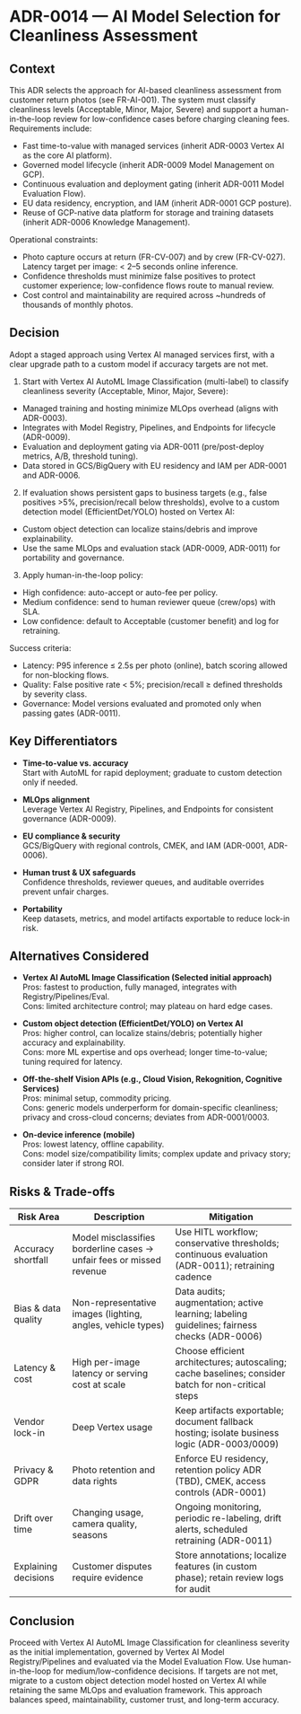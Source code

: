 # ADR-0014 — AI Model Selection for Cleanliness Assessment

## Context

This ADR selects the approach for AI-based cleanliness assessment from customer return photos (see FR-AI-001). The system must classify cleanliness levels (Acceptable, Minor, Major, Severe) and support a human-in-the-loop review for low-confidence cases before charging cleaning fees. Requirements include:

- Fast time-to-value with managed services (inherit ADR-0003 Vertex AI as the core AI platform).
- Governed model lifecycle (inherit ADR-0009 Model Management on GCP).
- Continuous evaluation and deployment gating (inherit ADR-0011 Model Evaluation Flow).
- EU data residency, encryption, and IAM (inherit ADR-0001 GCP posture).
- Reuse of GCP-native data platform for storage and training datasets (inherit ADR-0006 Knowledge Management).

Operational constraints:
- Photo capture occurs at return (FR-CV-007) and by crew (FR-CV-027). Latency target per image: < 2–5 seconds online inference.
- Confidence thresholds must minimize false positives to protect customer experience; low-confidence flows route to manual review.
- Cost control and maintainability are required across ~hundreds of thousands of monthly photos.

## Decision

Adopt a staged approach using Vertex AI managed services first, with a clear upgrade path to a custom model if accuracy targets are not met.

1) Start with Vertex AI AutoML Image Classification (multi-label) to classify cleanliness severity (Acceptable, Minor, Major, Severe):
- Managed training and hosting minimize MLOps overhead (aligns with ADR-0003).
- Integrates with Model Registry, Pipelines, and Endpoints for lifecycle (ADR-0009).
- Evaluation and deployment gating via ADR-0011 (pre/post-deploy metrics, A/B, threshold tuning).
- Data stored in GCS/BigQuery with EU residency and IAM per ADR-0001 and ADR-0006.

2) If evaluation shows persistent gaps to business targets (e.g., false positives >5%, precision/recall below thresholds), evolve to a custom detection model (EfficientDet/YOLO) hosted on Vertex AI:
- Custom object detection can localize stains/debris and improve explainability.
- Use the same MLOps and evaluation stack (ADR-0009, ADR-0011) for portability and governance.

3) Apply human-in-the-loop policy:
- High confidence: auto-accept or auto-fee per policy.
- Medium confidence: send to human reviewer queue (crew/ops) with SLA.
- Low confidence: default to Acceptable (customer benefit) and log for retraining.

Success criteria:
- Latency: P95 inference ≤ 2.5s per photo (online), batch scoring allowed for non-blocking flows.
- Quality: False positive rate < 5%; precision/recall ≥ defined thresholds by severity class.
- Governance: Model versions evaluated and promoted only when passing gates (ADR-0011).

## Key Differentiators

- **Time-to-value vs. accuracy**  
  Start with AutoML for rapid deployment; graduate to custom detection only if needed.

- **MLOps alignment**  
  Leverage Vertex AI Registry, Pipelines, and Endpoints for consistent governance (ADR-0009).

- **EU compliance & security**  
  GCS/BigQuery with regional controls, CMEK, and IAM (ADR-0001, ADR-0006).

- **Human trust & UX safeguards**  
  Confidence thresholds, reviewer queues, and auditable overrides prevent unfair charges.

- **Portability**  
  Keep datasets, metrics, and model artifacts exportable to reduce lock-in risk.

## Alternatives Considered

- **Vertex AI AutoML Image Classification (Selected initial approach)**  
  Pros: fastest to production, fully managed, integrates with Registry/Pipelines/Eval.  
  Cons: limited architecture control; may plateau on hard edge cases.

- **Custom object detection (EfficientDet/YOLO) on Vertex AI**  
  Pros: higher control, can localize stains/debris; potentially higher accuracy and explainability.  
  Cons: more ML expertise and ops overhead; longer time-to-value; tuning required for latency.

- **Off-the-shelf Vision APIs (e.g., Cloud Vision, Rekognition, Cognitive Services)**  
  Pros: minimal setup, commodity pricing.  
  Cons: generic models underperform for domain-specific cleanliness; privacy and cross-cloud concerns; deviates from ADR-0001/0003.

- **On-device inference (mobile)**  
  Pros: lowest latency, offline capability.  
  Cons: model size/compatibility limits; complex update and privacy story; consider later if strong ROI.

## Risks & Trade-offs

| Risk Area | Description | Mitigation |
|--|--|--|
| Accuracy shortfall | Model misclassifies borderline cases → unfair fees or missed revenue | Use HITL workflow; conservative thresholds; continuous evaluation (ADR-0011); retraining cadence |
| Bias & data quality | Non-representative images (lighting, angles, vehicle types) | Data audits; augmentation; active learning; labeling guidelines; fairness checks (ADR-0006) |
| Latency & cost | High per-image latency or serving cost at scale | Choose efficient architectures; autoscaling; cache baselines; consider batch for non-critical steps |
| Vendor lock-in | Deep Vertex usage | Keep artifacts exportable; document fallback hosting; isolate business logic (ADR-0003/0009) |
| Privacy & GDPR | Photo retention and data rights | Enforce EU residency, retention policy ADR (TBD), CMEK, access controls (ADR-0001) |
| Drift over time | Changing usage, camera quality, seasons | Ongoing monitoring, periodic re-labeling, drift alerts, scheduled retraining (ADR-0011) |
| Explaining decisions | Customer disputes require evidence | Store annotations; localize features (in custom phase); retain review logs for audit |

## Conclusion

Proceed with Vertex AI AutoML Image Classification for cleanliness severity as the initial implementation, governed by Vertex AI Model Registry/Pipelines and evaluated via the Model Evaluation Flow. Use human-in-the-loop for medium/low-confidence decisions. If targets are not met, migrate to a custom object detection model hosted on Vertex AI while retaining the same MLOps and evaluation framework. This approach balances speed, maintainability, customer trust, and long-term accuracy.

